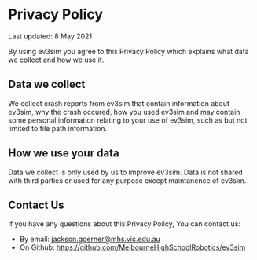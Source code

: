 # Privacy Policy
Last updated: 8 May 2021

By using ev3sim you agree to this Privacy Policy which explains what data we collect and how we use it.

## Data we collect

We collect crash reports from ev3sim that contain information about ev3sim, why the crash occured, how you used ev3sim and may contain some personal information relating to your use of ev3sim, such as but not limited to file path information.

## How we use your data

Data we collect is only used by us to improve ev3sim. Data is not shared with third parties or used for any purpose except maintanence of ev3sim.

## Contact Us
If you have any questions about this Privacy Policy, You can contact us:

* By email: jackson.goerner@mhs.vic.edu.au
* On Github: https://github.com/MelbourneHighSchoolRobotics/ev3sim
